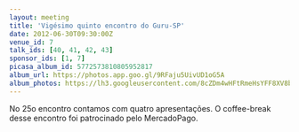 ```yaml
---
layout: meeting
title: 'Vigésimo quinto encontro do Guru-SP'
date: 2012-06-30T09:30:00Z
venue_id: 7
talk_ids: [40, 41, 42, 43]
sponsor_ids: [1, 7]
picasa_album_id: 5772573810805952817
album_url: https://photos.app.goo.gl/9RFaju5UivUD1oG5A
album_photos: https://lh3.googleusercontent.com/8cZDm4wHFtRmeHsYFF8XV8bUgXAEmonqQteDmhCCOVRafQccRB81VF6jriOh2QVlKjgafhEbh29GzsKqsvzYKGsuvHiZKhJtdrN1NqK86Xga8wEoIrFFN85b_9tnOXn_DutZUTXAHtXTr9iEKAOoKM9PotVrMmAoDiX4_y4oicLu5t_RdwxC17NfasIcbXoNrZknhBBb8ZrAfz5-2nYkdQAg10Lda-vHQonx5Pq_p8hTiT_nSsOJfxxUiRO8ROWzGP0YDPrjr6LbPtL6wY7Oa1AArsqpWfpIkGti0NVAhSgJNXzaZ2WaJgJ2mkWwATSl9ri_zWReNBvHNB9nv4jw6a4mJNF4AjGpBI6Djriat6QhaUM_k0C3OHMIgVXAuE4AsrG1EuVEuMlfAL88YuGpY9nwyZ5kHRyjh_UCPHkjDhgvQXVly5O_d2UPVVMx6L5GM1b9_R3cFiBEoafk5KwS-CrM1yxbOlcrmSI9qM-rhS1GT2uw6DV7bpgUsDw0HCM7DNlhzol0JJ03bNoxfksCCwynrrCnyGtwnixhkHdZy9QSV6wFrxSSEeXr_SfeGulg3QGlfFzWa049mRHgZjs6Mi-DJV4vdV1QkqmGZULefwj8GPyxqmrnPhSCvVLbcsz1bJlCw5kSvnll8n076NoeihV6f4nHZJ-VKi8QLLeTwP6PE_r7iYWRe6z6gyRSbcqjT2-oxz1iTeFIqKzmVA
---
```


<p>
	No 25o encontro contamos com quatro apresenta&ccedil;&otilde;es. O coffee-break desse encontro foi patrocinado pelo MercadoPago.</p>

